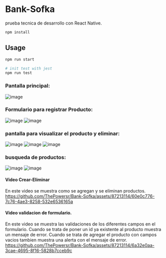 # Bank-Sofka
prueba tecnica de desarrollo con React Native.


```bash
npm install
```

## Usage

```bash
npm run start

# init test with jest
npm run test
```

### Pantalla principal:
![image](https://github.com/ThePowersr/Bank-Sofka/assets/87213114/86981a77-a50f-41a8-91d8-7c6a125a6220)
### Formulario para registrar Producto:
![image](https://github.com/ThePowersr/Bank-Sofka/assets/87213114/7211c2eb-19a8-4554-9167-0609e411a027)
![image](https://github.com/ThePowersr/Bank-Sofka/assets/87213114/1c3593ab-867c-4c85-99fd-7af3f61b7548)
### pantalla para visualizar el producto y eliminar:
![image](https://github.com/ThePowersr/Bank-Sofka/assets/87213114/d4decf9a-50fc-4828-b7fb-d4fa1fbea548)
![image](https://github.com/ThePowersr/Bank-Sofka/assets/87213114/c66eba5a-301a-4eb7-8156-c808b873ea35)
![image](https://github.com/ThePowersr/Bank-Sofka/assets/87213114/759aa011-4e5a-492c-9662-8ac248cf342e)
### busqueda de productos:
![image](https://github.com/ThePowersr/Bank-Sofka/assets/87213114/a1707b24-ba99-4909-b5de-b5358f83fc71)
![image](https://github.com/ThePowersr/Bank-Sofka/assets/87213114/6183e5ae-9fc3-4d15-b1fa-7ed08823bb91)

#### Video Crear-Eliminar
En este video se muestra como se agregan y se eliminan productos.
https://github.com/ThePowersr/Bank-Sofka/assets/87213114/60e0c776-7c76-4ae3-8258-532e6536165a

#### Video validacion de formulario.
En este video se muestra las validaciones de los diferentes campos en el formulario.
Cuando se trata de poner un id ya existente al producto muestra un mensaje de error. 
Cuando se trata de agregar el producto con campos vacios tambien muestra una alerta con el mensaje de error.
https://github.com/ThePowersr/Bank-Sofka/assets/87213114/6a32e0aa-3cae-4695-8f16-5828b7cceb9c



